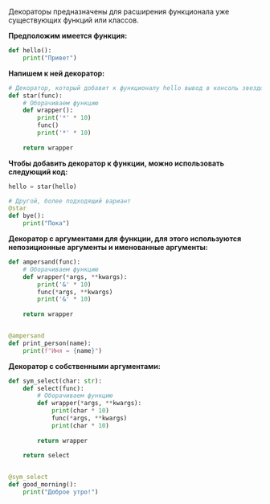 Декораторы предназначены для расширения функционала уже существующих функций или классов.

**Предположим имеется функция:**

```Python
def hello():
	print("Привет")
```

**Напишем к ней декоратор:**

```Python
# Декоратор, который добавит к функционалу hello вывод в консоль звездочек
def star(func):
	# Оборачиваем функцию
	def wrapper():
		print('*' * 10)
		func()
		print('*' * 10)
		
	return wrapper
```

**Чтобы добавить декоратор к функции, можно использовать следующий код:**

```Python
hello = star(hello)

# Другой, более подходящий вариант
@star
def bye():
	print("Пока")
```

**Декоратор с аргументами для функции, для этого используются непозиционные аргументы и именованные аргументы:**

```Python
def ampersand(func):
	# Оборачиваем функцию
	def wrapper(*args, **kwargs):
		print('&' * 10)
		func(*args, **kwargs)
		print('&' * 10)
		
	return wrapper


@ampersand
def print_person(name):
	print(f"Имя = {name}")
```

**Декоратор с собственными аргументами:**

```Python
def sym_select(char: str):
	def select(func):
		# Оборачиваем функцию
		def wrapper(*args, **kwargs):
			print(char * 10)
			func(*args, **kwargs)
			print(char * 10)
			
		return wrapper
		
	return select


@sym_select
def good_morning():
	print("Доброе утро!")
```